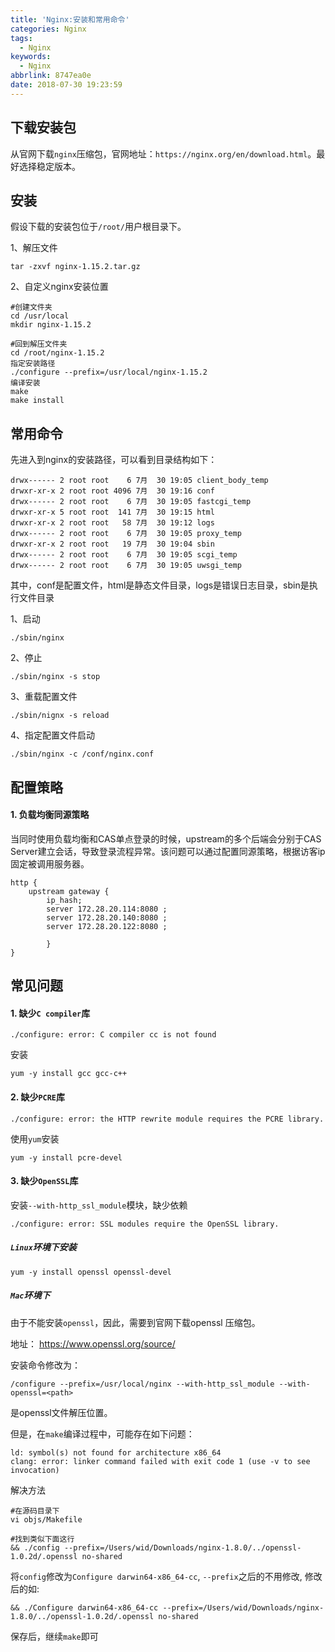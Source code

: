 ```yaml
---
title: 'Nginx:安装和常用命令'
categories: Nginx
tags:
  - Nginx
keywords:
  - Nginx
abbrlink: 8747ea0e
date: 2018-07-30 19:23:59
---
```

## 下载安装包
从官网下载`nginx`压缩包，官网地址：`https://nginx.org/en/download.html`。最好选择稳定版本。

## 安装
假设下载的安装包位于`/root/`用户根目录下。

1、解压文件
```
tar -zxvf nginx-1.15.2.tar.gz 
```
2、自定义nginx安装位置

```
#创建文件夹
cd /usr/local
mkdir nginx-1.15.2

#回到解压文件夹
cd /root/nginx-1.15.2
指定安装路径
./configure --prefix=/usr/local/nginx-1.15.2
编译安装
make
make install
```

## 常用命令
先进入到nginx的安装路径，可以看到目录结构如下：

```
drwx------ 2 root root    6 7月  30 19:05 client_body_temp
drwxr-xr-x 2 root root 4096 7月  30 19:16 conf
drwx------ 2 root root    6 7月  30 19:05 fastcgi_temp
drwxr-xr-x 5 root root  141 7月  30 19:15 html
drwxr-xr-x 2 root root   58 7月  30 19:12 logs
drwx------ 2 root root    6 7月  30 19:05 proxy_temp
drwxr-xr-x 2 root root   19 7月  30 19:04 sbin
drwx------ 2 root root    6 7月  30 19:05 scgi_temp
drwx------ 2 root root    6 7月  30 19:05 uwsgi_temp
```
其中，conf是配置文件，html是静态文件目录，logs是错误日志目录，sbin是执行文件目录

1、启动

```
./sbin/nginx
```

2、停止

```
./sbin/nginx -s stop
```

3、重载配置文件

```
./sbin/nignx -s reload
```

4、指定配置文件启动

```
./sbin/nginx -c /conf/nginx.conf
```

## 配置策略

#### 1. 负载均衡同源策略

当同时使用负载均衡和CAS单点登录的时候，upstream的多个后端会分别于CAS Server建立会话，导致登录流程异常。该问题可以通过配置同源策略，根据访客ip固定被调用服务器。

```
http {
	upstream gateway {
        ip_hash;
        server 172.28.20.114:8080 ;
        server 172.28.20.140:8080 ;
        server 172.28.20.122:8080 ;

        }
}

```

## 常见问题

#### 1. 缺少`C compiler`库

```
./configure: error: C compiler cc is not found
```

安装

```
yum -y install gcc gcc-c++
```

#### 2. 缺少`PCRE`库

```
./configure: error: the HTTP rewrite module requires the PCRE library.
```
使用`yum`安装

```
yum -y install pcre-devel
```

#### 3. 缺少`OpenSSL`库

安装`--with-http_ssl_module`模块，缺少依赖

```
./configure: error: SSL modules require the OpenSSL library.
```
##### `Linux`环境下安装

```
yum -y install openssl openssl-devel
```

##### `Mac`环境下
由于不能安装`openssl`，因此，需要到官网下载openssl 压缩包。

地址： https://www.openssl.org/source/

安装命令修改为：

```
/configure --prefix=/usr/local/nginx --with-http_ssl_module --with-openssl=<path>
```
<path> 是openssl文件解压位置。

但是，在`make`编译过程中，可能存在如下问题：

```
ld: symbol(s) not found for architecture x86_64
clang: error: linker command failed with exit code 1 (use -v to see invocation)
```

解决方法

```
#在源码目录下
vi objs/Makefile

#找到类似下面这行
&& ./config --prefix=/Users/wid/Downloads/nginx-1.8.0/../openssl-1.0.2d/.openssl no-shared
```
将`config`修改为`Configure darwin64-x86_64-cc`, `--prefix`之后的不用修改, 修改后的如:

```
&& ./Configure darwin64-x86_64-cc --prefix=/Users/wid/Downloads/nginx-1.8.0/../openssl-1.0.2d/.openssl no-shared
```

保存后，继续`make`即可
